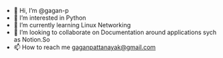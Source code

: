 - 👋 Hi, I’m @gagan-p
- 👀 I’m interested in Python
- 🌱 I’m currently learning Linux Networking
- 💞️ I’m looking to collaborate on Documentation around applications sych as Notion.So
- 📫 How to reach me gaganpattanayak@gmail.com

<!---
gagan-p/gagan-p is a ✨ special ✨ repository because its `README.md` (this file) appears on your GitHub profile.
You can click the Preview link to take a look at your changes.
--->
